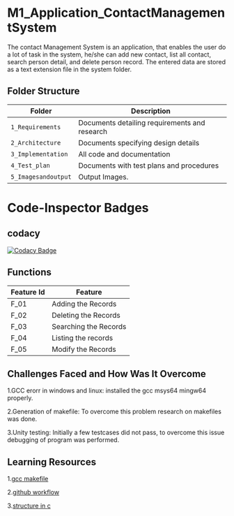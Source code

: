 # M1_Application_ContactManagementSystem
The contact Management System is an application, that enables the user do a lot of task in the system, he/she can add new contact, list all contact, search person detail, and delete person record. The entered data are stored as a text extension file in the system folder.


## Folder Structure
Folder             | Description
-------------------| -----------------------------------------
`1_Requirements`   | Documents detailing requirements and research
`2_Architecture`   | Documents specifying design details
`3_Implementation` | All code and documentation
`4_Test_plan`      | Documents with test plans and procedures
`5_Imagesandoutput`| Output Images.


#  Code-Inspector Badges
## codacy
 [![Codacy Badge](https://app.codacy.com/project/badge/Grade/b597334574024eaa9307eb0fb19e42a7)](https://www.codacy.com/gh/pavithra1208/M1_Application_ContactManagementSystem/dashboard?utm_source=github.com&amp;utm_medium=referral&amp;utm_content=pavithra1208/M1_Application_ContactManagementSystem&amp;utm_campaign=Badge_Grade)

## Functions 

| Feature Id | Feature |
| -----------|---------|
|F_01| Adding the Records  |
|F_02| Deleting the Records  |
|F_03| Searching the Records |
|F_04| Listing the records |
|F_05| Modify the Records|

## Challenges Faced and How Was It Overcome

1.GCC erorr in windows and linux: installed the gcc msys64 mingw64 properly.

2.Generation of makefile: To overcome this problem research on makefiles was done.

3.Unity testing: Initially a few testcases did not pass, to overcome this issue debugging of program was performed.

## Learning Resources

1.[gcc makefile](https://www3.ntu.edu.sg/home/ehchua/programming/cpp/gcc_make.html#zz-2.1)

2.[github workflow](https://www.programiz.com/c-programming/c-dynamic-memory-allocation)

3.[structure in c](https://www.studytonight.com/c/structures-in-c.php/)
